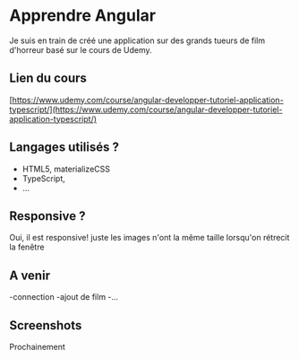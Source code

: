 # Apprendre Angular

Je suis en train de créé une application sur des grands tueurs de film d'horreur basé sur le cours de Udemy.

## Lien du cours
[https://www.udemy.com/course/angular-developper-tutoriel-application-typescript/](https://www.udemy.com/course/angular-developper-tutoriel-application-typescript/)

## Langages utilisés ?

+ HTML5, materializeCSS
+ TypeScript,
+ ... 



## Responsive ?

Oui, il est responsive! 
juste les images n'ont la même taille lorsqu'on rétrecit la  fenêtre
## A venir
-connection
-ajout de film
-...

## Screenshots 

Prochainement 
